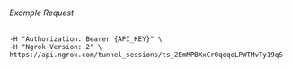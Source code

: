 
###### Example Request
```curl \
-H "Authorization: Bearer {API_KEY}" \
-H "Ngrok-Version: 2" \
https://api.ngrok.com/tunnel_sessions/ts_2EmMPBXxCr0qoqoLPWTMvTy19qS

